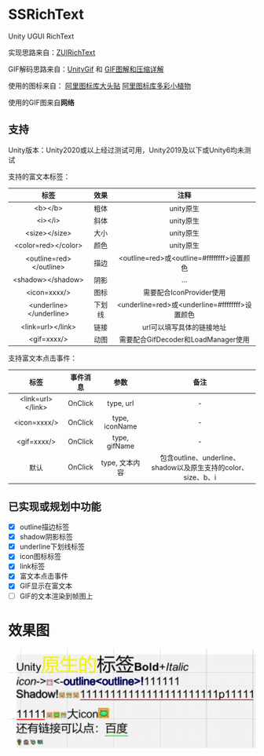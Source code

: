 # SSRichText
 Unity UGUI RichText

实现思路来自：[ZUIRichText](https://github.com/172672672/UGUI-RichText)

GIF解码思路来自：[UnityGif](https://github.com/SleepyLoser/UnityGif) 和 [GIF图解和压缩详解](https://blog.csdn.net/wzy198852/article/details/17266507)

使用的图标来自：
[阿里图标库大头贴](https://www.iconfont.cn/collections/detail?spm=a313x.collections_index.i1.d9df05512.168b3a81l8GbZU&cid=50743)
[阿里图标库多彩小植物](https://www.iconfont.cn/collections/detail?spm=a313x.collections_index.i1.d9df05512.675d3a81CPSoFN&cid=50664)

使用的GIF图来自**网络**

## 支持

Unity版本：Unity2020或以上经过测试可用，Unity2019及以下或Unity6均未测试

支持的富文本标签：

|            标签             | 效果  |                     注释                      |
|:-------------------------:|:---:|:-------------------------------------------:|
|         \<b>\</b>         | 粗体  |                   unity原生                   |
|         \<i>\</i>         | 斜体  |                   unity原生                   |
|      \<size>\</size>      | 大小  |                   unity原生                   |
|   \<color=red>\</color>   | 颜色  |                   unity原生                   |
| \<outline=red>\</outline> | 描边  |   \<outline=red>或\<outline=#ffffffff>设置颜色   |
|    \<shadow>\</shadow>    | 阴影  |                     ...                     |
|       \<icon=xxxx/>       | 图标  |             需要配合IconProvider使用              |
| \<underline>\</underline> | 下划线 | \<underline=red>或\<underline=#ffffffff>设置颜色 |
|    \<link=url>\</link>    | 链接  |               url可以填写具体的链接地址                |
|       \<gif=xxxx/>        | 动图  |        需要配合GifDecoder和LoadManager使用         |

支持富文本点击事件：

|         标签          |  事件消息   |       参数       |                       备注                        |
|:-------------------:|:-------:|:--------------:|:-----------------------------------------------:|
| \<link=url>\</link> | OnClick |   type, url    |                        -                        |
|    \<icon=xxxx/>    | OnClick | type, iconName |                        -                        |
|    \<gif=xxxx/>     | OnClick | type, gifName  |                        -                        |
|         默认          | OnClick |   type, 文本内容   | 包含outline、underline、shadow以及原生支持的color、size、b、i |

## 已实现或规划中功能

- [x] outline描边标签
- [x] shadow阴影标签
- [x] underline下划线标签
- [x] icon图标标签
- [x] link标签
- [x] 富文本点击事件
- [x] GIF显示在富文本
- [ ] GIF的文本渲染到帧图上

# 效果图

![效果](DocImages/PixPin_2024-12-14_16-20-52.png)
